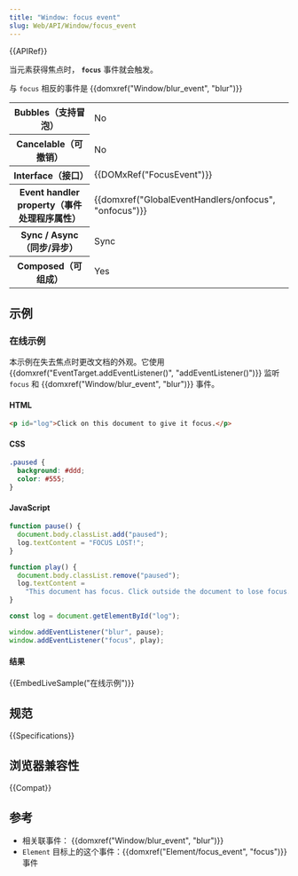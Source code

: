 ```yaml
---
title: "Window: focus event"
slug: Web/API/Window/focus_event
---
```


{{APIRef}}

当元素获得焦点时， **`focus`** 事件就会触发。

与 `focus` 相反的事件是 {{domxref("Window/blur_event", "blur")}}

<table class="properties">
  <tbody>
    <tr></tr>
    <tr>
      <th>Bubbles（支持冒泡）</th>
      <td>No</td>
    </tr>
    <tr>
      <th>Cancelable（可撤销）</th>
      <td>No</td>
    </tr>
    <tr>
      <th>Interface（接口）</th>
      <td>{{DOMxRef("FocusEvent")}}</td>
    </tr>
    <tr>
      <th>Event handler property（事件处理程序属性）</th>
      <td>
        {{domxref("GlobalEventHandlers/onfocus", "onfocus")}}
      </td>
    </tr>
    <tr>
      <th>Sync / Async（同步/异步）</th>
      <td>Sync</td>
    </tr>
    <tr>
      <th>Composed（可组成）</th>
      <td>Yes</td>
    </tr>
  </tbody>
</table>

## 示例

### 在线示例

本示例在失去焦点时更改文档的外观。它使用 {{domxref("EventTarget.addEventListener()", "addEventListener()")}} 监听 `focus` 和 {{domxref("Window/blur_event", "blur")}} 事件。

#### HTML

```html
<p id="log">Click on this document to give it focus.</p>
```

#### CSS

```css
.paused {
  background: #ddd;
  color: #555;
}
```

#### JavaScript

```js
function pause() {
  document.body.classList.add("paused");
  log.textContent = "FOCUS LOST!";
}

function play() {
  document.body.classList.remove("paused");
  log.textContent =
    "This document has focus. Click outside the document to lose focus.";
}

const log = document.getElementById("log");

window.addEventListener("blur", pause);
window.addEventListener("focus", play);
```

#### 结果

{{EmbedLiveSample("在线示例")}}

## 规范

{{Specifications}}

## 浏览器兼容性

{{Compat}}

## 参考

- 相关联事件： {{domxref("Window/blur_event", "blur")}}
- `Element` 目标上的这个事件：{{domxref("Element/focus_event", "focus")}} 事件
